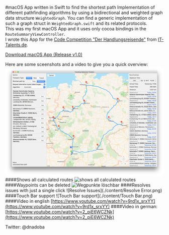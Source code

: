#macOS App written in Swift to find the shortest path
Implementation of different pathfinding algorithms by using a bidirectional and weighted graph data structure `WeightedGraph`. You can find a generic implementation of such a graph struct in `WeightedGraph.swift` and its related protocols.  
This was my first macOS App and it uses only cocoa bindings in the `RouteSummaryViewController`.   
I wrote this App for the [Code Competition "Der Handlungsreisende"](https://www.it-talents.de/foerderung/code-competition/code-competition-02-2017) from [IT-Talents.de](https://www.it-talents.de/).

[Download macOS App (Release v1.0)](https://github.com/dnadoba/traveling-salesman-problem/releases/download/v1.0/traveling-salesman-problem.zip)

Here are some sceenshots and a video to give you a quick overview:
![Overview](./content/Overview.png)
####Shows all calculated routes
![shows all calculated routes](./content/Detail.png)
####Waypoints can be deleted
![Wegpunkte löschbar](./content/Delete.png)
####Resolves issues with just a single click
![Resolve Issues](./content/Resolve Error.png)
####Touch Bar support
![Touch Bar support](./content/Touch Bar.png)
####Video in english
[https://www.youtube.com/watch?v=9rd1x_srxYY](https://www.youtube.com/watch?v=9rd1x_srxYY)
####Video in german:  
[https://www.youtube.com/watch?v=2_piE6WCZNk](https://www.youtube.com/watch?v=2_piE6WCZNk)

Twitter: @dnadoba
